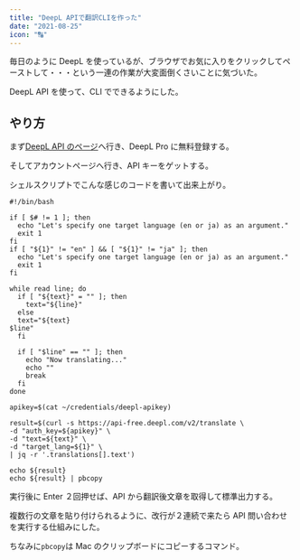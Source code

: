 ```yaml
---
title: "DeepL APIで翻訳CLIを作った"
date: "2021-08-25"
icon: "🔠"
---
```


毎日のように DeepL を使っているが、ブラウザでお気に入りをクリックしてペーストして・・・という一連の作業が大変面倒くさいことに気づいた。

DeepL API を使って、CLI でできるようにした。

## やり方

まず[DeepL API のページ](https://www.deepl.com/pro?cta=menu-login-signup)へ行き、DeepL Pro に無料登録する。

そしてアカウントページへ行き、API キーをゲットする。

シェルスクリプトでこんな感じのコードを書いて出来上がり。

```shell
#!/bin/bash

if [ $# != 1 ]; then
  echo "Let's specify one target language (en or ja) as an argument."
  exit 1
fi
if [ "${1}" != "en" ] && [ "${1}" != "ja" ]; then
  echo "Let's specify one target language (en or ja) as an argument."
  exit 1
fi

while read line; do
  if [ "${text}" = "" ]; then
    text="${line}"
  else
  text="${text}
$line"
  fi

  if [ "$line" == "" ]; then
    echo "Now translating..."
    echo ""
    break
  fi
done

apikey=$(cat ~/credentials/deepl-apikey)

result=$(curl -s https://api-free.deepl.com/v2/translate \
-d "auth_key=${apikey}" \
-d "text=${text}" \
-d "target_lang=${1}" \
| jq -r '.translations[].text')

echo ${result}
echo ${result} | pbcopy
```

実行後に Enter ２回押せば、API から翻訳後文章を取得して標準出力する。

複数行の文章を貼り付けられるように、改行が２連続で来たら API 問い合わせを実行する仕組みにした。

ちなみに`pbcopy`は Mac のクリップボードにコピーするコマンド。
